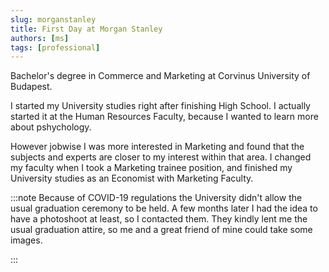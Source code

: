 ```yaml
---
slug: morganstanley
title: First Day at Morgan Stanley
authors: [ms]
tags: [professional]
---
```


Bachelor's degree in Commerce and Marketing at Corvinus University of Budapest. 

<!-- truncate -->

I started my University studies right after finishing High School. I actually started it at the Human Resources Faculty, because I wanted to learn more about pshychology. 

However jobwise I was more interested in Marketing and found that the subjects and experts are closer to my interest within that area. I changed my faculty when I took a Marketing trainee position, and finished my University studies as an Economist with Marketing Faculty. 


:::note
Because of COVID-19 regulations the University didn't  allow the usual graduation ceremony to be held. A few months later I had the idea to have a photoshoot at least, so I contacted them. They kindly lent me the usual graduation attire, so me and a great friend of mine could take some images.

:::


